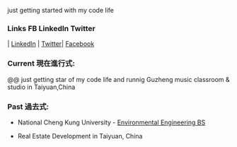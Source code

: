 
just getting started with my code life

### Links FB LinkedIn Twitter

| [LinkedIn](https://www.linkedin.com/in/chris1986711/) | [Twitter](https://twitter.com/ChrisCh07549965/)| [Facebook](https://www.facebook.com/profile.php?id=100000216993952/)


### Current 現在進行式:

@@ just getting star of my code life and runnig Guzheng music classroom & studio in Taiyuan,China

### Past 過去式:

- National Cheng Kung University - [Environmental Engineering BS](https://ev.ncku.edu.tw/)

- Real Estate Development in Taiyuan, China
